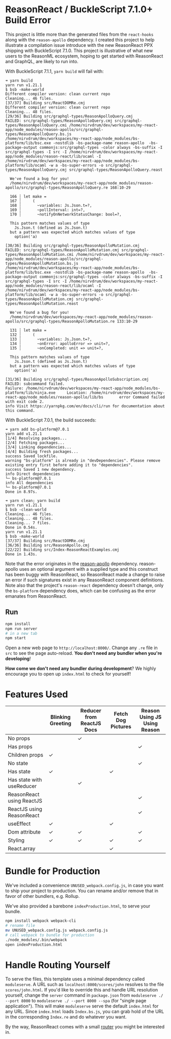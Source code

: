 # ReasonReact / BuckleScript 7.1.0+ Build Error

This project is little more than the generated files from the `react-hooks` along with the `reason-apollo` dependency.
I created this project to help illustrate a compilation issue introduce with the new ReasonReact PPX shipping with BuckleScript 7.1.0.
This project is illustrative of what new users to the ReasonML ecosystem, hoping to get started with ReasonReact and GraphQL, are likely to run into.

With BuckleScript 7.1.1, `yarn build` will fail with:

```
➜ yarn build
yarn run v1.21.1
$ bsb -make-world
Different compiler version: clean current repo
Cleaning... 46 files.
[37/37] Building src/ReactDOMRe.cmj
Different compiler version: clean current repo
Cleaning... 48 files.
[29/36] Building src/graphql-types/ReasonApolloQuery.cmj
FAILED: src/graphql-types/ReasonApolloQuery.cmj src/graphql-types/ReasonApolloQuery.cmi /home/nirvdrum/dev/workspaces/my-react-app/node_modules/reason-apollo/src/graphql-types/ReasonApolloQuery.bs.js
/home/nirvdrum/dev/workspaces/my-react-app/node_modules/bs-platform/lib/bsc.exe -nostdlib -bs-package-name reason-apollo  -bs-package-output commonjs:src/graphql-types -color always -bs-suffix -I src/graphql-types -I src -I /home/nirvdrum/dev/workspaces/my-react-app/node_modules/reason-react/lib/ocaml -I /home/nirvdrum/dev/workspaces/my-react-app/node_modules/bs-platform/lib/ocaml -w a -bs-super-errors -o src/graphql-types/ReasonApolloQuery.cmj src/graphql-types/ReasonApolloQuery.reast

  We've found a bug for you!
  /home/nirvdrum/dev/workspaces/my-react-app/node_modules/reason-apollo/src/graphql-types/ReasonApolloQuery.re 168:10-29

  166 ┆ let make =
  167 ┆     (
  168 ┆       ~variables: Js.Json.t=?,
  169 ┆       ~pollInterval: int=?,
  170 ┆       ~notifyOnNetworkStatusChange: bool=?,

  This pattern matches values of type
    Js.Json.t (defined as Js.Json.t)
  but a pattern was expected which matches values of type
    option('a)

[30/36] Building src/graphql-types/ReasonApolloMutation.cmj
FAILED: src/graphql-types/ReasonApolloMutation.cmj src/graphql-types/ReasonApolloMutation.cmi /home/nirvdrum/dev/workspaces/my-react-app/node_modules/reason-apollo/src/graphql-types/ReasonApolloMutation.bs.js
/home/nirvdrum/dev/workspaces/my-react-app/node_modules/bs-platform/lib/bsc.exe -nostdlib -bs-package-name reason-apollo  -bs-package-output commonjs:src/graphql-types -color always -bs-suffix -I src/graphql-types -I src -I /home/nirvdrum/dev/workspaces/my-react-app/node_modules/reason-react/lib/ocaml -I /home/nirvdrum/dev/workspaces/my-react-app/node_modules/bs-platform/lib/ocaml -w a -bs-super-errors -o src/graphql-types/ReasonApolloMutation.cmj src/graphql-types/ReasonApolloMutation.reast

  We've found a bug for you!
  /home/nirvdrum/dev/workspaces/my-react-app/node_modules/reason-apollo/src/graphql-types/ReasonApolloMutation.re 133:10-29

  131 ┆ let make =
  132 ┆     (
  133 ┆       ~variables: Js.Json.t=?,
  134 ┆       ~onError: apolloError => unit=?,
  135 ┆       ~onCompleted: unit => unit=?,

  This pattern matches values of type
    Js.Json.t (defined as Js.Json.t)
  but a pattern was expected which matches values of type
    option('a)

[31/36] Building src/graphql-types/ReasonApolloSubscription.cmj
FAILED: subcommand failed.
Failure: /home/nirvdrum/dev/workspaces/my-react-app/node_modules/bs-platform/lib/ninja.exe     Location: /home/nirvdrum/dev/workspaces/my-react-app/node_modules/reason-apollo/lib/bs       error Command failed with exit code 2.
info Visit https://yarnpkg.com/en/docs/cli/run for documentation about this command.
```

With BuckleScript 7.0.1, the build succeeds:

```
➜ yarn add bs-platform@7.0.1
yarn add v1.21.1
[1/4] Resolving packages...
[2/4] Fetching packages...
[3/4] Linking dependencies...
[4/4] Building fresh packages...
success Saved lockfile.
warning "bs-platform" is already in "devDependencies". Please remove existing entry first before adding it to "dependencies".
success Saved 1 new dependency.
info Direct dependencies
└─ bs-platform@7.0.1
info All dependencies
└─ bs-platform@7.0.1
Done in 8.97s.

➜ yarn clean; yarn build
yarn run v1.21.1
$ bsb -clean-world
Cleaning... 46 files.
Cleaning... 48 files.
Cleaning... 7 files.
Done in 0.54s.
yarn run v1.21.1
$ bsb -make-world
[37/37] Building src/ReactDOMRe.cmj
[36/36] Building src/ReasonApollo.cmj
[22/22] Building src/Index-ReasonReactExamples.cmj
Done in 1.43s.
```

Note that the error originates in the [reason-apollo](https://github.com/apollographql/reason-apollo) dependency.
reason-apollo uses an optional argument with a supplied type and this construct has been buggy with ReasonReact, so ReasonReact made a change to raise an error if such signatures exist in any ReasonReact component definitions.
Note also that the project's `reason-react` dependency doesn't change, only the `bs-platform` dependency does, which can be confusing as the error emanates from ReasonReact.

## Run

```sh
npm install
npm run server
# in a new tab
npm start
```

Open a new web page to `http://localhost:8000/`. Change any `.re` file in `src` to see the page auto-reload. **You don't need any bundler when you're developing**!

**How come we don't need any bundler during development**? We highly encourage you to open up `index.html` to check for yourself!

# Features Used

|                           | Blinking Greeting | Reducer from ReactJS Docs | Fetch Dog Pictures | Reason Using JS Using Reason |
|---------------------------|-------------------|---------------------------|--------------------|------------------------------|
| No props                  |                   | ✓                         |                    |                              |
| Has props                 |                   |                           |                    | ✓                            |
| Children props            | ✓                 |                           |                    |                              |
| No state                  |                   |                           |                    | ✓                            |
| Has state                 | ✓                 |                           |  ✓                 |                              |
| Has state with useReducer |                   | ✓                         |                    |                              |
| ReasonReact using ReactJS |                   |                           |                    | ✓                            |
| ReactJS using ReasonReact |                   |                           |                    | ✓                            |
| useEffect                 | ✓                 |                           |  ✓                 |                              |
| Dom attribute             | ✓                 | ✓                         |                    | ✓                            |
| Styling                   | ✓                 | ✓                         |  ✓                 | ✓                            |
| React.array               |                   |                           |  ✓                 |                              |

# Bundle for Production

We've included a convenience `UNUSED_webpack.config.js`, in case you want to ship your project to production. You can rename and/or remove that in favor of other bundlers, e.g. Rollup.

We've also provided a barebone `indexProduction.html`, to serve your bundle.

```sh
npm install webpack webpack-cli
# rename file
mv UNUSED_webpack.config.js webpack.config.js
# call webpack to bundle for production
./node_modules/.bin/webpack
open indexProduction.html
```

# Handle Routing Yourself

To serve the files, this template uses a minimal dependency called `moduleserve`. A URL such as `localhost:8000/scores/john` resolves to the file `scores/john.html`. If you'd like to override this and handle URL resolution yourself, change the `server` command in `package.json` from `moduleserve ./ --port 8000` to `moduleserve ./ --port 8000 --spa` (for "single page application"). This will make `moduleserve` serve the default `index.html` for any URL. Since `index.html` loads `Index.bs.js`, you can grab hold of the URL in the corresponding `Index.re` and do whatever you want.

By the way, ReasonReact comes with a small [router](https://reasonml.github.io/reason-react/docs/en/router) you might be interested in.
